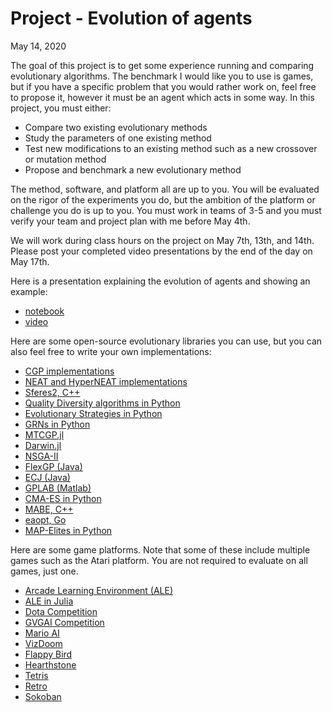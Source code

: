 # Project - Evolution of agents
May 14, 2020

The goal of this project is to get some experience running and comparing
evolutionary algorithms. The benchmark I would like you to use is games, but if
you have a specific problem that you would rather work on, feel free to propose
it, however it must be an agent which acts in some way. In this project, you
must either:
+ Compare two existing evolutionary methods
+ Study the parameters of one existing method
+ Test new modifications to an existing method such as a new crossover or
  mutation method
+ Propose and benchmark a new evolutionary method

The method, software, and platform all are up to you. You will be evaluated on
the rigor of the experiments you do, but the ambition of the platform or
challenge you do is up to you. You must work in teams of 3-5 and you must verify
your team and project plan with me before May 4th.

We will work during class hours on the project on May 7th, 13th, and 14th. Please post your
completed video presentations by the end of the day on May 17th.

Here is a presentation explaining the evolution of agents and showing an example:
  + [notebook](https://github.com/d9w/evolution/blob/master/project/Project.ipynb)
  + [video](https://youtu.be/ByGsyRRvYuk)

Here are some open-source evolutionary libraries you can use, but you can also
feel free to write your own implementations:
+ [CGP implementations](https://www.cartesiangp.com/resources)
+ [NEAT and HyperNEAT implementations](http://eplex.cs.ucf.edu/neat_software/)
+ [Sferes2, C++](https://github.com/sferes2/sferes2)
+ [Quality Diversity algorithms in Python](https://gitlab.com/leo.cazenille/qdpy)
+ [Evolutionary Strategies in Python](https://github.com/hardmaru/estool)
+ [GRNs in Python](https://github.com/d9w/pygrn)
+ [MTCGP.jl](https://github.com/d9w/MTCGP.jl)
+ [Darwin.jl](https://github.com/d9w/Darwin.jl)
+ [NSGA-II](https://github.com/gsoleilhac/NSGAII.jl)
+ [FlexGP (Java)](http://flexgp.csail.mit.edu/)
+ [ECJ (Java)](https://cs.gmu.edu/~eclab/projects/ecj/)
+ [GPLAB (Matlab)](http://gplab.sourceforge.net/)
+ [CMA-ES in Python](https://github.com/CMA-ES/pycma)
+ [MABE, C++](https://github.com/Hintzelab/MABE)
+ [eaopt, Go](https://github.com/MaxHalford/eaopt)
+ [MAP-Elites in Python](https://github.com/resibots/pymap_elites)

Here are some game platforms. Note that some of these include multiple games
such as the Atari platform. You are not required to evaluate on all games, just
one.
+ [Arcade Learning Environment (ALE)](https://github.com/mgbellemare/Arcade-Learning-Environment)
+ [ALE in Julia](https://github.com/JuliaReinforcementLearning/ArcadeLearningEnvironment.jl)
+ [Dota Competition](https://web.cs.dal.ca/~dota2/?page_id=353)
+ [GVGAI Competition](http://www.gvgai.net/)
+ [Mario AI](http://marioai.org/)
+ [VizDoom](https://github.com/mwydmuch/ViZDoom)
+ [Flappy Bird](https://github.com/nebez/floppybird)
+ [Hearthstone](https://hearthsim.info/)
+ [Tetris](https://github.com/nuno-faria/tetris-ai)
+ [Retro](https://github.com/openai/retro)
+ [Sokoban](https://github.com/mpSchrader/gym-sokoban)

